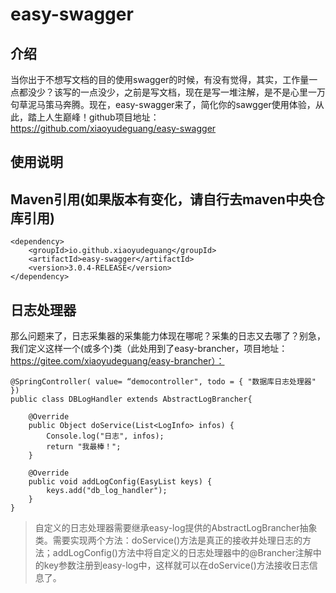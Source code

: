 # easy-swagger

## 介绍
当你出于不想写文档的目的使用swagger的时候，有没有觉得，其实，工作量一点都没少？该写的一点没少，之前是写文档，现在是写一堆注解，是不是心里一万句草泥马策马奔腾。现在，easy-swagger来了，简化你的sawgger使用体验，从此，踏上人生巅峰！github项目地址：https://github.com/xiaoyudeguang/easy-swagger

## 使用说明

## Maven引用(如果版本有变化，请自行去maven中央仓库引用)
```
<dependency>
    <groupId>io.github.xiaoyudeguang</groupId>
    <artifactId>easy-swagger</artifactId>
    <version>3.0.4-RELEASE</version>
</dependency>
```

## 日志处理器
那么问题来了，日志采集器的采集能力体现在哪呢？采集的日志又去哪了？别急，我们定义这样一个(或多个)类（此处用到了easy-brancher，项目地址：https://gitee.com/xiaoyudeguang/easy-brancher）：
```
@SpringController( value= “democontroller", todo = { "数据库日志处理器" })
public class DBLogHandler extends AbstractLogBrancher{
	
	@Override
	public Object doService(List<LogInfo> infos) {
		Console.log("日志", infos);
		return "我最棒！";
	}

	@Override
	public void addLogConfig(EasyList keys) {
		keys.add("db_log_handler");
	}
}
```
> 自定义的日志处理器需要继承easy-log提供的AbstractLogBrancher抽象类。需要实现两个方法：doService()方法是真正的接收并处理日志的方法；addLogConfig()方法中将自定义的日志处理器中的@Brancher注解中的key参数注册到easy-log中，这样就可以在doService()方法接收日志信息了。
